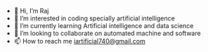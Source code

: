 - 👋 Hi, I’m Raj
- 👀 I’m interested in coding specially artificial intelligence 
- 🌱 I’m currently learning Artificial intelligence and data science 
- 💞️ I’m looking to collaborate on automated machine and software 
- 📫 How to reach me iartificial740@gmail.com 

<!---
Iartificial18/Iartificial18 is a ✨ special ✨ repository because its `README.md` (this file) appears on your GitHub profile.
You can click the Preview link to take a look at your changes.
--->
